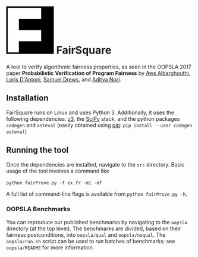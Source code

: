 # ![logo](logo/logo.svg) FairSquare

A tool to verify algorithmic fairness properties, as seen in the OOPSLA 2017
paper **Probabilistic Verification of Program Fairness** by
[Aws Albarghouthi](http://pages.cs.wisc.edu/~aws/),
[Loris D'Antoni](http://pages.cs.wisc.edu/~loris/),
[Samuel Drews](http://pages.cs.wisc.edu/~sdrews/), and
[Aditya Nori](https://www.microsoft.com/en-us/research/people/adityan/).

## Installation

FairSquare runs on Linux and uses Python 3.
Additionally, it uses the following dependencies:
[z3](http://github.com/Z3Prover/z3),
the [SciPy](http://scipy.org/) stack,
and the python packages `codegen` and `asteval`
(easily obtained using [pip](http://pypi.python.org/pypi/pip):
`pip install --user codegen asteval`)

## Running the tool

Once the dependencies are installed, navigate to the `src` directory.
Basic usage of the tool involves a command like

```python fairProve.py -f ex.fr -mi -mf```

A full list of command-line flags is available from
`python fairProve.py -h`.

### OOPSLA Benchmarks

You can reproduce our published benchmarks by navigating
to the `oopsla` directory (at the top level).
The benchmarks are divided, based on their fairness postconditions,
into `oopsla/qual` and `oopsla/noqual`.
The `oopsla/run.sh` script can be used to run batches of benchmarks;
see `oopsla/README` for more information.
